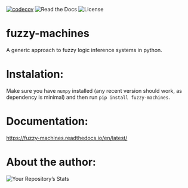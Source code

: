 [![codecov](https://codecov.io/gh/CTred/fuzzy-machines/branch/master/graph/badge.svg?token=A583P3OUYB)](https://codecov.io/gh/CTred/fuzzy-machines)
![Read the Docs](https://img.shields.io/readthedocs/fuzzy-machines)
![License](https://img.shields.io/github/license/CTred/fuzzy-machines)

# fuzzy-machines
A generic approach to fuzzy logic inference systems in python.

# Instalation:
Make sure you have `numpy` installed (any recent version should work, as dependency is minimal) and then run `pip install fuzzy-machines`.

# Documentation:
https://fuzzy-machines.readthedocs.io/en/latest/

# About the author:
![Your Repository’s Stats](https://github-readme-stats.vercel.app/api?username=CTred&show_icons=true)
